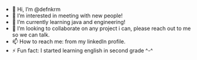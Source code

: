 - 👋 Hi, I’m @defnkrm
- 👀 I’m interested in meeting with new people!
- 🌱 I’m currently learning java and engineering!
- 💞️ I’m looking to collaborate on any project i can, please
  reach out to me so we can talk.
- 📫 How to reach me: from my linkedIn profile. 
- ⚡ Fun fact: I started learning english in second grade ^-^

<!---
defnkrm/defnkrm is a ✨ special ✨ repository because its `README.md` (this file) appears on your GitHub profile.
You can click the Preview link to take a look at your changes.
--->
